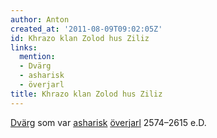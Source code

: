 ```yaml
---
author: Anton
created_at: '2011-08-09T09:02:05Z'
id: Khrazo klan Zolod hus Ziliz
links:
  mention:
  - Dvärg
  - asharisk
  - överjarl
title: Khrazo klan Zolod hus Ziliz
---
```


[Dvärg] som var [asharisk][] [överjarl] 2574–2615 e.D.

  [Dvärg]: Dvärg
  [asharisk]: asharisk
  [överjarl]: överjarl
